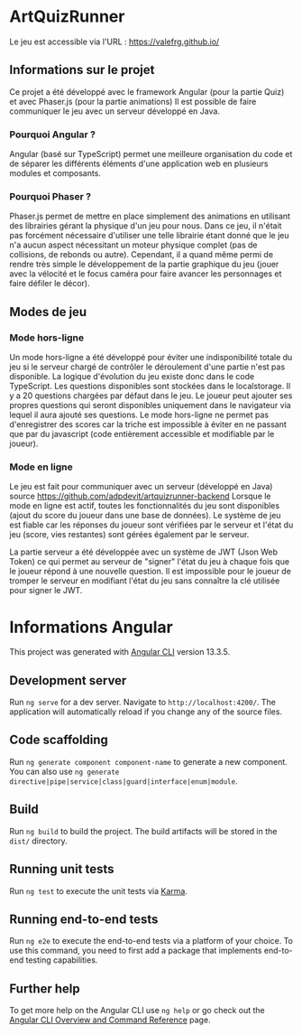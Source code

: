 # ArtQuizRunner

Le jeu est accessible via l'URL : https://valefrg.github.io/ 

## Informations sur le projet

Ce projet a été développé avec le framework Angular (pour la partie Quiz) et avec Phaser.js (pour la partie animations)
Il est possible de faire communiquer le jeu avec un serveur développé en Java.

### Pourquoi Angular ?

Angular (basé sur TypeScript) permet une meilleure organisation du code et de séparer les différents éléments d'une application web en plusieurs modules et composants.

### Pourquoi Phaser ?

Phaser.js permet de mettre en place simplement des animations en utilisant des librairies gérant la physique d'un jeu pour nous. Dans ce jeu, il n'était pas forcément
nécessaire d'utiliser une telle librairie étant donné que le jeu n'a aucun aspect nécessitant un moteur physique complet (pas de collisions, de rebonds ou autre). 
Cependant, il a quand même permi de rendre très simple le développement de la partie graphique du jeu (jouer avec la vélocité et le focus caméra 
pour faire avancer les personnages et faire défiler le décor).

## Modes de jeu

### Mode hors-ligne

Un mode hors-ligne a été développé pour éviter une indisponibilité totale du jeu si le serveur chargé de contrôler le déroulement d'une partie n'est pas disponible. La logique d'évolution
du jeu existe donc dans le code TypeScript. Les questions disponibles sont stockées dans le localstorage. Il y a 20 questions chargées par défaut dans le jeu. Le joueur peut ajouter ses propres 
questions qui seront disponibles uniquement dans le navigateur via lequel il aura ajouté ses questions. Le mode hors-ligne ne permet pas d'enregistrer des scores car la triche est impossible à 
éviter en ne passant que par du javascript (code entièrement accessible et modifiable par le joueur).

### Mode en ligne

Le jeu est fait pour communiquer avec un serveur (développé en Java) source https://github.com/adpdevit/artquizrunner-backend
Lorsque le mode en ligne est actif, toutes les fonctionnalités du jeu sont disponibles (ajout du score du joueur dans une base de données). 
Le système de jeu est fiable car les réponses du joueur sont vérifiées par le serveur et l'état du jeu (score, vies restantes) sont gérées
également par le serveur.

La partie serveur a été développée avec un système de JWT (Json Web Token) ce qui permet au serveur de "signer" l'état du jeu à chaque fois que le
joueur répond à une nouvelle question. Il est impossible pour le joueur de tromper le serveur en modifiant l'état du jeu sans connaître la clé
utilisée pour signer le JWT.

# Informations Angular

This project was generated with [Angular CLI](https://github.com/angular/angular-cli) version 13.3.5.

## Development server

Run `ng serve` for a dev server. Navigate to `http://localhost:4200/`. The application will automatically reload if you change any of the source files.

## Code scaffolding

Run `ng generate component component-name` to generate a new component. You can also use `ng generate directive|pipe|service|class|guard|interface|enum|module`.

## Build

Run `ng build` to build the project. The build artifacts will be stored in the `dist/` directory.

## Running unit tests

Run `ng test` to execute the unit tests via [Karma](https://karma-runner.github.io).

## Running end-to-end tests

Run `ng e2e` to execute the end-to-end tests via a platform of your choice. To use this command, you need to first add a package that implements end-to-end testing capabilities.

## Further help

To get more help on the Angular CLI use `ng help` or go check out the [Angular CLI Overview and Command Reference](https://angular.io/cli) page.

